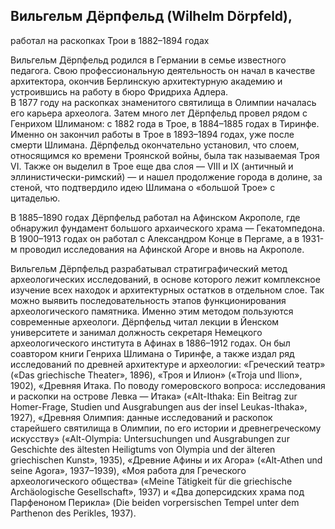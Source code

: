 ## Вильгельм Дёрпфельд (Wilhelm Dörpfeld),

работал на раскопках Трои в 1882–1894 годах

Вильгельм Дёрпфельд родился в Германии в семье известного педагога. Свою профессиональную деятельность он начал в качестве архитектора, окончив Берлинскую архитектурную академию и устроившись на работу в бюро Фридриха Адлера.
\
В 1877 году на раскопках знаменитого святилища в Олимпии началась его карьера археолога. Затем много лет Дёрпфельд провел рядом с Генрихом Шлиманом: с 1882 года в Трое, в 1884–1885 годах в Тиринфе. Именно он закончил работы в Трое в 1893–1894 годах, уже после смерти Шлимана. Дёрпфельд окончательно установил, что слоем, относящимся ко времени Троянской войны, была так называемая Троя VI. Также он выделил в Трое еще два слоя — VIII и IX (античный и эллинистически-римский) — и нашел продолжение города в долине, за стеной, что подтвердило идею Шлимана о «большой Трое» с цитаделью.

В 1885–1890 годах Дёрпфельд работал на Афинском Акрополе, где обнаружил фундамент большого архаического храма — Гекатомпедона. В 1900–1913 годах он работал с Александром Конце в Пергаме, а в 1931-м проводил исследования на Афинской Агоре и вновь на Акрополе.

Вильгельм Дёрпфельд разрабатывал стратиграфический метод археологических исследований, в основе которого лежит комплексное изучение всех находок и архитектурных остатков в отдельном слое. Так можно выявить последовательность этапов функционирования археологического памятника. Именно этим методом пользуются современные археологи.
Дёрпфельд читал лекции в Йенском университете и занимал должность секретаря Немецкого археологического института в Афинах в 1886–1912 годах. Он был соавтором книги Генриха Шлимана о Тиринфе, а также издал ряд исследований по древней архитектуре и археологии: «Греческий театр» («Das griechische Theater», 1896), «Троя и Илион» («Troja und Ilion», 1902), «Древняя Итака. По поводу гомеровского вопроса: исследования и раскопки на острове Левка — Итака» («Alt-Ithaka: Ein Beitrag zur Homer-Frage, Studien und Ausgrabungen aus der insel Leukas-Ithaka», 1927), «Древняя Олимпия: данные исследований и раскопок старейшего святилища в Олимпии, по его истории и древнегреческому искусству» («Alt-Olympia: Untersuchungen und Ausgrabungen zur Geschichte des ältesten Heiligtums von Olympia und der älteren griechischen Kunst», 1935), «Древние Афины и их Агора» («Alt-Athen und seine Agora», 1937–1939), «Моя работа для Греческого археологического общества» («Meine Tätigkeit für die griechische Archäologische Gesellschaft», 1937) и «Два доперсидских храма под Парфеноном Перикла» (Die beiden vorpersischen Tempel unter dem Parthenon des Perikles, 1937).
